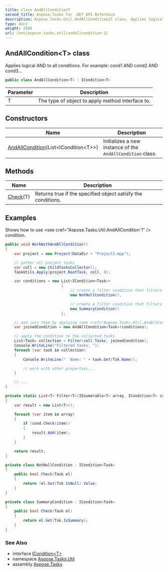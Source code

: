 ```yaml
---
title: Class AndAllConditionT
second_title: Aspose.Tasks for .NET API Reference
description: Aspose.Tasks.Util.AndAllCondition1T class. Applies logical AND to all conditions. For example cond1 AND cond2 AND cond3
type: docs
weight: 2580
url: /net/aspose.tasks.util/andallcondition-1/
---
```

## AndAllCondition&lt;T&gt; class

Applies logical AND to all conditions. For example: cond1 AND cond2 AND cond3...

```csharp
public class AndAllCondition<T> : ICondition<T>
```

| Parameter | Description |
| --- | --- |
| T | The type of object to apply method interface to. |

## Constructors

| Name | Description |
| --- | --- |
| [AndAllCondition](andallcondition/)(List&lt;ICondition&lt;T&gt;&gt;) | Initializes a new instance of the `AndAllCondition` class. |

## Methods

| Name | Description |
| --- | --- |
| [Check](../../aspose.tasks.util/andallcondition-1/check/)(T) | Returns true if the specified object satisfy the conditions. |

## Examples

Shows how to use &lt;see cref="Aspose.Tasks.Util.AndAllCondition`1" /&gt; condition.

```csharp
public void WorkWithAndAllCondition()
{
    var project = new Project(DataDir + "Project2.mpp");

    // gather all project tasks
    var coll = new ChildTasksCollector();
    TaskUtils.Apply(project.RootTask, coll, 0);

    var conditions = new List<ICondition<Task>>
                         {
                             // create a filter condition that filters not null tasks
                             new NotNullCondition(),

                             // create a filter condition that filters summary tasks
                             new SummaryCondition()
                         };

    // and join them by applying <see cref="Aspose.Tasks.Util.AndAllCondition`1" /> condition
    var joinedCondition = new AndAllCondition<Task>(conditions);

    // apply the condition to the collected tasks
    List<Task> collection = Filter(coll.Tasks, joinedCondition);
    Console.WriteLine("Filtered tasks: ");
    foreach (var task in collection)
    {
        Console.WriteLine("  Name: " + task.Get(Tsk.Name));

        // work with other properties...
    }

    // ...
}

private static List<T> Filter<T>(IEnumerable<T> array, ICondition<T> cond)
{
    var result = new List<T>();

    foreach (var item in array)
    {
        if (cond.Check(item))
        {
            result.Add(item);
        }
    }

    return result;
}

private class NotNullCondition : ICondition<Task>
{
    public bool Check(Task el)
    {
        return !el.Get(Tsk.IsNull).Value;
    }
}

private class SummaryCondition : ICondition<Task>
{
    public bool Check(Task el)
    {
        return el.Get(Tsk.IsSummary);
    }
}
```

### See Also

* interface [ICondition&lt;T&gt;](../icondition-1/)
* namespace [Aspose.Tasks.Util](../../aspose.tasks.util/)
* assembly [Aspose.Tasks](../../)


